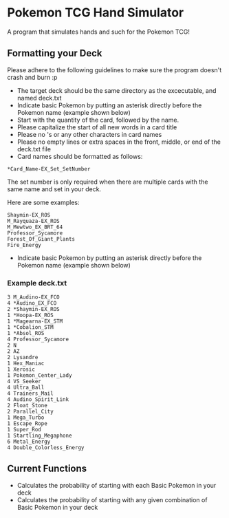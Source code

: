 # Pokemon TCG Hand Simulator
A program that simulates hands and such for the Pokemon TCG!

## Formatting your Deck

Please adhere to the following guidelines to make sure the program doesn't crash and burn :p

* The target deck should be the same directory as the excecutable, and named deck.txt
* Indicate basic Pokemon by putting an asterisk directly before the Pokemon name (example shown below)
* Start with the quantity of the card, followed by the name. 
* Please capitalize the start of all new words in a card title
* Please no 's or any other characters in card names
* Please no empty lines or extra spaces in the front, middle, or end of the deck.txt file
* Card names should be formatted as follows:

```
*Card_Name-EX_Set_SetNumber
```

The set number is only required when there are multiple cards with the same name and set in your deck.

Here are some examples:

```
Shaymin-EX_ROS
M_Rayquaza-EX_ROS
M_Mewtwo_EX_BRT_64
Professor_Sycamore
Forest_Of_Giant_Plants
Fire_Energy
```

* Indicate basic Pokemon by putting an asterisk directly before the Pokemon name (example shown below)

### Example deck.txt

```
3 M_Audino-EX_FCO
4 *Audino_EX_FCO
2 *Shaymin-EX_ROS
1 *Hoopa-EX_ROS
1 *Magearna-EX_STM
1 *Cobalion_STM
1 *Absol_ROS
4 Professor_Sycamore
2 N
2 AZ
2 Lysandre
1 Hex_Maniac
1 Xerosic
1 Pokemon_Center_Lady
4 VS_Seeker
4 Ultra_Ball
4 Trainers_Mail
4 Audino_Spirit_Link
2 Float_Stone
2 Parallel_City
1 Mega_Turbo
1 Escape_Rope
1 Super_Rod
1 Startling_Megaphone
6 Metal_Energy
4 Double_Colorless_Energy
```

## Current Functions

* Calculates the probability of starting with each Basic Pokemon in your deck
* Calculates the probability of starting with any given combination of Basic Pokemon in your deck
